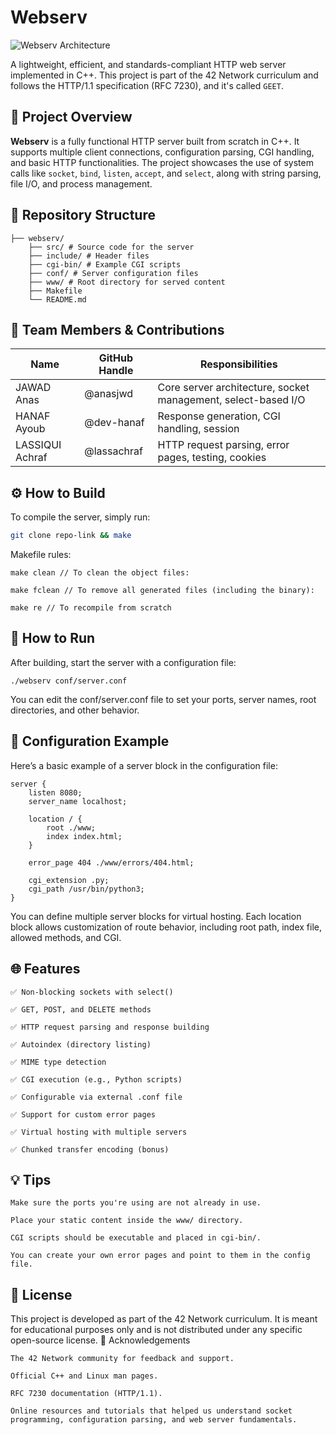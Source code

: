 # Webserv

![Webserv Architecture](https://miro.medium.com/v2/resize:fit:1400/format:webp/1*age3Dgxl8sz6LZgDIwOSNQ.png)


A lightweight, efficient, and standards-compliant HTTP web server implemented in C++. This project is part of the 42 Network curriculum and follows the HTTP/1.1 specification (RFC 7230), and it's called `GEET`.

## 🚀 Project Overview

**Webserv** is a fully functional HTTP server built from scratch in C++. It supports multiple client connections, configuration parsing, CGI handling, and basic HTTP functionalities. The project showcases the use of system calls like `socket`, `bind`, `listen`, `accept`, and `select`, along with string parsing, file I/O, and process management.

## 📁 Repository Structure

    ├── webserv/
        ├── src/ # Source code for the server 
        ├── include/ # Header files 
        ├── cgi-bin/ # Example CGI scripts 
        ├── conf/ # Server configuration files 
        ├── www/ # Root directory for served content 
        ├── Makefile
        └── README.md

## 👥 Team Members & Contributions

| Name               | GitHub Handle | Responsibilities                                                    |
|--------------------|---------------|---------------------------------------------------------------------|
| JAWAD Anas         | @anasjwd      | Core server architecture, socket management, select-based I/O       |
| HANAF Ayoub        | @dev-hanaf    | Response generation, CGI handling, session                          |
| LASSIQUI Achraf    | @lassachraf   | HTTP request parsing, error pages, testing, cookies                 |

<!-- > Each team member worked independently on their modules before integrating everything together for the final build. -->

## ⚙️ How to Build

To compile the server, simply run:

```bash
git clone repo-link && make
```

Makefile rules:

```
make clean // To clean the object files:

make fclean // To remove all generated files (including the binary):

make re // To recompile from scratch
```

## 🧪 How to Run

After building, start the server with a configuration file:

```
./webserv conf/server.conf
```

You can edit the conf/server.conf file to set your ports, server names, root directories, and other behavior.

## 🔧 Configuration Example

Here’s a basic example of a server block in the configuration file:
```
server {
    listen 8080;
    server_name localhost;

    location / {
        root ./www;
        index index.html;
    }

    error_page 404 ./www/errors/404.html;

    cgi_extension .py;
    cgi_path /usr/bin/python3;
}
```

You can define multiple server blocks for virtual hosting. Each location block allows customization of route behavior, including root path, index file, allowed methods, and CGI.

## 🌐 Features

    ✅ Non-blocking sockets with select()

    ✅ GET, POST, and DELETE methods

    ✅ HTTP request parsing and response building

    ✅ Autoindex (directory listing)

    ✅ MIME type detection

    ✅ CGI execution (e.g., Python scripts)

    ✅ Configurable via external .conf file

    ✅ Support for custom error pages

    ✅ Virtual hosting with multiple servers

    ✅ Chunked transfer encoding (bonus)

## 💡 Tips

    Make sure the ports you're using are not already in use.

    Place your static content inside the www/ directory.

    CGI scripts should be executable and placed in cgi-bin/.

    You can create your own error pages and point to them in the config file.

## 📄 License

This project is developed as part of the 42 Network curriculum. It is meant for educational purposes only and is not distributed under any specific open-source license.
🙏 Acknowledgements

    The 42 Network community for feedback and support.

    Official C++ and Linux man pages.

    RFC 7230 documentation (HTTP/1.1).

    Online resources and tutorials that helped us understand socket programming, configuration parsing, and web server fundamentals.
